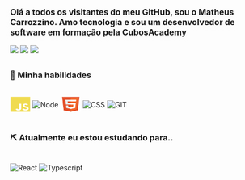 <h3 style="filter: drop-shadow(0px 4px 4px rgba(236, 236, 236, 0.40));">
  Olá a todos os visitantes do meu GitHub, sou o Matheus Carrozzino. Amo tecnologia e sou um desenvolvedor de software em formação pela CubosAcademy
  </h3> 
<div> 
  <a href = "mailto:matheuscarrozzinorj@gmail.com"><img src="https://img.shields.io/badge/-Gmail-%23333?style=for-the-badge&logo=gmail&logoColor=white" target="_blank"></a>
  <a href="https://www.linkedin.com/in/matheus-carrozzino-fernandes-barros-b51588254/" target="_blank"><img src="https://img.shields.io/badge/-LinkedIn-%230077B5?style=for-the-badge&logo=linkedin&logoColor=white" target="_blank"></a> 
  <a href="https://wa.me/5521994380171" target="_blank"><img src="https://img.shields.io/badge/WhatsApp-25D366?style=for-the-badge&logo=whatsapp&logoColor=white" target="_blank"></a>
 
</div>

##
### 💎 Minha habilidades
<div style="display: inline_block"><br>
  <img align="center" alt="Js" height="30" width="40" src="https://raw.githubusercontent.com/devicons/devicon/master/icons/javascript/javascript-plain.svg">
  <img align="center" alt="Node" height="30" width="40" src="https://icongr.am/devicon/nodejs-original.svg?size=70&color=currentColor">
  <img align="center" alt="HTML" height="30" width="40" src="https://raw.githubusercontent.com/devicons/devicon/master/icons/html5/html5-original.svg">
  <img align="center" alt="CSS" height="30" width="40" src="https://icongr.am/devicon/css3-original.svg?size=70&color=currentColor"> 
  <img align="center" alt="GIT" height="30" width="40" src="https://icongr.am/devicon/git-original.svg?size=70&color=currentColor"> 

</div>

</br>

### ⛏️ Atualmente eu estou estudando para..

<div style="display: inline_block"><br>
  <img align="center" alt="React" height="30" width="40" src="https://icongr.am/devicon/react-original.svg?size=70&color=currentColor">
  <img align="center" alt="Typescript" height="30" width="40" src="https://icongr.am/devicon/typescript-original.svg?size=70&color=currentColor">

  
</div>
